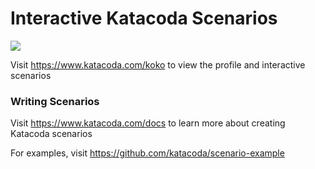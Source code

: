 # Interactive Katacoda Scenarios

[![](http://shields.katacoda.com/katacoda/koko/count.svg)](https://www.katacoda.com/koko "Get your profile on Katacoda.com")

Visit https://www.katacoda.com/koko to view the profile and interactive scenarios

### Writing Scenarios
Visit https://www.katacoda.com/docs to learn more about creating Katacoda scenarios

For examples, visit https://github.com/katacoda/scenario-example
